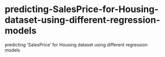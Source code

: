 # predicting-SalesPrice-for-Housing-dataset-using-different-regression-models
predicting ‘SalesPrice’ for Housing dataset  using  different regression models
